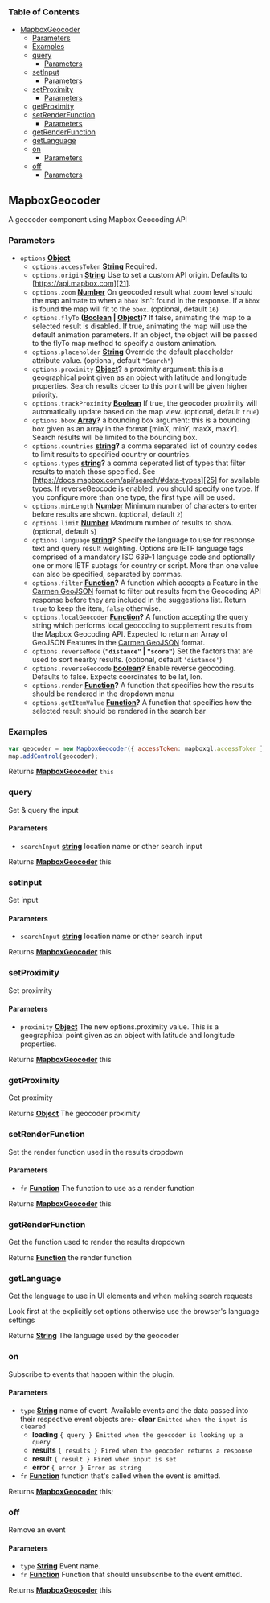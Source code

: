 <!-- Generated by documentation.js. Update this documentation by updating the source code. -->

### Table of Contents

-   [MapboxGeocoder][1]
    -   [Parameters][2]
    -   [Examples][3]
    -   [query][4]
        -   [Parameters][5]
    -   [setInput][6]
        -   [Parameters][7]
    -   [setProximity][8]
        -   [Parameters][9]
    -   [getProximity][10]
    -   [setRenderFunction][11]
        -   [Parameters][12]
    -   [getRenderFunction][13]
    -   [getLanguage][14]
    -   [on][15]
        -   [Parameters][16]
    -   [off][17]
        -   [Parameters][18]

## MapboxGeocoder

A geocoder component using Mapbox Geocoding API

### Parameters

-   `options` **[Object][19]** 
    -   `options.accessToken` **[String][20]** Required.
    -   `options.origin` **[String][20]** Use to set a custom API origin. Defaults to [https://api.mapbox.com][21].
    -   `options.zoom` **[Number][22]** On geocoded result what zoom level should the map animate to when a `bbox` isn't found in the response. If a `bbox` is found the map will fit to the `bbox`. (optional, default `16`)
    -   `options.flyTo` **([Boolean][23] \| [Object][19])?** If false, animating the map to a selected result is disabled. If true, animating the map will use the default animation parameters. If an object, the object will be passed to the flyTo map method to specify a custom animation.
    -   `options.placeholder` **[String][20]** Override the default placeholder attribute value. (optional, default `"Search"`)
    -   `options.proximity` **[Object][19]?** a proximity argument: this is
        a geographical point given as an object with latitude and longitude
        properties. Search results closer to this point will be given
        higher priority.
    -   `options.trackProximity` **[Boolean][23]** If true, the geocoder proximity will automatically update based on the map view. (optional, default `true`)
    -   `options.bbox` **[Array][24]?** a bounding box argument: this is
        a bounding box given as an array in the format [minX, minY, maxX, maxY].
        Search results will be limited to the bounding box.
    -   `options.countries` **[string][20]?** a comma separated list of country codes to
        limit results to specified country or countries.
    -   `options.types` **[string][20]?** a comma seperated list of types that filter
        results to match those specified. See [https://docs.mapbox.com/api/search/#data-types][25]
        for available types.
        If reverseGeocode is enabled, you should specify one type. If you configure more than one type, the first type will be used.
    -   `options.minLength` **[Number][22]** Minimum number of characters to enter before results are shown. (optional, default `2`)
    -   `options.limit` **[Number][22]** Maximum number of results to show. (optional, default `5`)
    -   `options.language` **[string][20]?** Specify the language to use for response text and query result weighting. Options are IETF language tags comprised of a mandatory ISO 639-1 language code and optionally one or more IETF subtags for country or script. More than one value can also be specified, separated by commas.
    -   `options.filter` **[Function][26]?** A function which accepts a Feature in the [Carmen GeoJSON][27] format to filter out results from the Geocoding API response before they are included in the suggestions list. Return `true` to keep the item, `false` otherwise.
    -   `options.localGeocoder` **[Function][26]?** A function accepting the query string which performs local geocoding to supplement results from the Mapbox Geocoding API. Expected to return an Array of GeoJSON Features in the [Carmen GeoJSON][27] format.
    -   `options.reverseMode` **(`"distance"` \| `"score"`)** Set the factors that are used to sort nearby results. (optional, default `'distance'`)
    -   `options.reverseGeocode` **[boolean][23]?** Enable reverse geocoding. Defaults to false. Expects coordinates to be lat, lon.
    -   `options.render` **[Function][26]?** A function that specifies how the results should be rendered in the dropdown menu
    -   `options.getItemValue` **[Function][26]?** A function that specifies how the selected result should be rendered in the search bar

### Examples

```javascript
var geocoder = new MapboxGeocoder({ accessToken: mapboxgl.accessToken });
map.addControl(geocoder);
```

Returns **[MapboxGeocoder][28]** `this`

### query

Set & query the input

#### Parameters

-   `searchInput` **[string][20]** location name or other search input

Returns **[MapboxGeocoder][28]** this

### setInput

Set input

#### Parameters

-   `searchInput` **[string][20]** location name or other search input

Returns **[MapboxGeocoder][28]** this

### setProximity

Set proximity

#### Parameters

-   `proximity` **[Object][19]** The new options.proximity value. This is a geographical point given as an object with latitude and longitude properties.

Returns **[MapboxGeocoder][28]** this

### getProximity

Get proximity

Returns **[Object][19]** The geocoder proximity

### setRenderFunction

Set the render function used in the results dropdown

#### Parameters

-   `fn` **[Function][26]** The function to use as a render function

Returns **[MapboxGeocoder][28]** this

### getRenderFunction

Get the function used to render the results dropdown

Returns **[Function][26]** the render function

### getLanguage

Get the language to use in UI elements and when making search requests

Look first at the explicitly set options otherwise use the browser's language settings

Returns **[String][20]** The language used by the geocoder

### on

Subscribe to events that happen within the plugin.

#### Parameters

-   `type` **[String][20]** name of event. Available events and the data passed into their respective event objects are:-   **clear** `Emitted when the input is cleared`
    -   **loading** `{ query } Emitted when the geocoder is looking up a query`
    -   **results** `{ results } Fired when the geocoder returns a response`
    -   **result** `{ result } Fired when input is set`
    -   **error** `{ error } Error as string`
-   `fn` **[Function][26]** function that's called when the event is emitted.

Returns **[MapboxGeocoder][28]** this;

### off

Remove an event

#### Parameters

-   `type` **[String][20]** Event name.
-   `fn` **[Function][26]** Function that should unsubscribe to the event emitted.

Returns **[MapboxGeocoder][28]** this

[1]: #mapboxgeocoder

[2]: #parameters

[3]: #examples

[4]: #query

[5]: #parameters-1

[6]: #setinput

[7]: #parameters-2

[8]: #setproximity

[9]: #parameters-3

[10]: #getproximity

[11]: #setrenderfunction

[12]: #parameters-4

[13]: #getrenderfunction

[14]: #getlanguage

[15]: #on

[16]: #parameters-5

[17]: #off

[18]: #parameters-6

[19]: https://developer.mozilla.org/docs/Web/JavaScript/Reference/Global_Objects/Object

[20]: https://developer.mozilla.org/docs/Web/JavaScript/Reference/Global_Objects/String

[21]: https://api.mapbox.com

[22]: https://developer.mozilla.org/docs/Web/JavaScript/Reference/Global_Objects/Number

[23]: https://developer.mozilla.org/docs/Web/JavaScript/Reference/Global_Objects/Boolean

[24]: https://developer.mozilla.org/docs/Web/JavaScript/Reference/Global_Objects/Array

[25]: https://docs.mapbox.com/api/search/#data-types

[26]: https://developer.mozilla.org/docs/Web/JavaScript/Reference/Statements/function

[27]: https://github.com/mapbox/carmen/blob/master/carmen-geojson.md

[28]: #mapboxgeocoder
